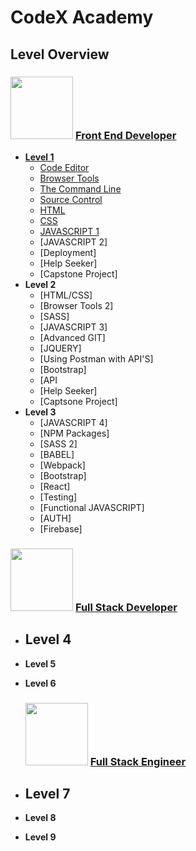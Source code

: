 # CodeX Academy

## Level Overview

### [<img src="https://www.codex.academy/img/badges/fed-master.png" width="100" height="100">](https://github.com/CodeX-Academy-Official/badges/blob/d80b4f34b1bc314844171855910e2a6774e59666/_level_categories/fed.md) [Front End Developer](https://github.com/CodeX-Academy-Official/badges/blob/d80b4f34b1bc314844171855910e2a6774e59666/_level_categories/fed.md)

- [**Level 1**](https://github.com/CodeX-Academy-Official/badges/blob/d80b4f34b1bc314844171855910e2a6774e59666/_levels/level-1.md)
  - [Code Editor](https://github.com/CodeX-Academy-Official/badges/blob/724d6fcc6b9a4411508752d33ce6bdcfa26b8a69/tools/vscode.md)
  - [Browser Tools](https://github.com/CodeX-Academy-Official/badges/blob/d80b4f34b1bc314844171855910e2a6774e59666/tools/chrome1.md)
  - [The Command Line](https://github.com/CodeX-Academy-Official/badges/blob/d80b4f34b1bc314844171855910e2a6774e59666/tools/terminal1.md)
  - [Source Control](https://github.com/CodeX-Academy-Official/badges/blob/d80b4f34b1bc314844171855910e2a6774e59666/tools/git1.md)
  - [HTML](https://github.com/CodeX-Academy-Official/badges/blob/18123d2e779e7bf2132d26bac111e0bfb8120a05/languages/html1.md)
  - [CSS](https://github.com/CodeX-Academy-Official/badges/blob/18123d2e779e7bf2132d26bac111e0bfb8120a05/languages/css1.md)
  - [JAVASCRIPT 1](https://github.com/CodeX-Academy-Official/badges/blob/99e8cd23d465f90a544953ef84b1867cf18b4a75/languages/javascript1.md)
  - [JAVASCRIPT 2]
  - [Deployment]
  - [Help Seeker]
  - [Capstone Project]
- **Level 2**
  - [HTML/CSS]
  - [Browser Tools 2]
  - [SASS]
  - [JAVASCRIPT 3]
  - [Advanced GIT]
  - [JQUERY]
  - [Using Postman with API'S]
  - [Bootstrap]
  - [API
  - [Help Seeker]
  - [Captsone Project]
- **Level 3**
  - [JAVASCRIPT 4]
  - [NPM Packages]
  - [SASS 2]
  - [BABEL]
  - [Webpack]
  - [Bootstrap]
  - [React]
  - [Testing]
  - [Functional JAVASCRIPT]
  - [AUTH]
  - [Firebase]

### [<img src="https://www.codex.academy/img/badges/fsd-master.png" width="100" height="100">](https://github.com/CodeX-Academy-Official/badges/blob/d80b4f34b1bc314844171855910e2a6774e59666/_level_categories/fed.md) [Full Stack Developer](https://github.com/CodeX-Academy-Official/badges/blob/d80b4f34b1bc314844171855910e2a6774e59666/_level_categories/fed.md)

- **Level 4**
  -
- **Level 5**
- **Level 6**

  ### [<img src="https://www.codex.academy/img/badges/fse-master.png" width="100" height="100">](https://github.com/CodeX-Academy-Official/badges/blob/d80b4f34b1bc314844171855910e2a6774e59666/_level_categories/fed.md) [Full Stack Engineer](https://github.com/CodeX-Academy-Official/badges/blob/d80b4f34b1bc314844171855910e2a6774e59666/_level_categories/fed.md)

- **Level 7**
  -
- **Level 8**
- **Level 9**

</img>
